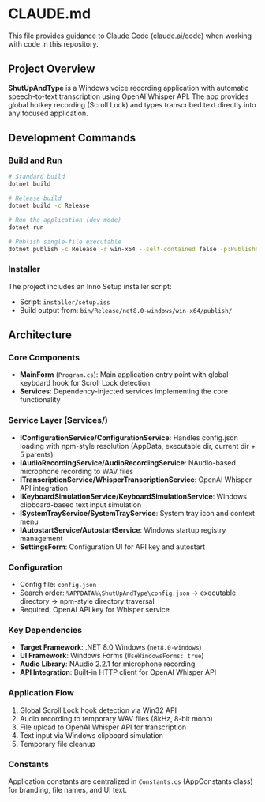 # CLAUDE.md

This file provides guidance to Claude Code (claude.ai/code) when working with code in this repository.

## Project Overview

**ShutUpAndType** is a Windows voice recording application with automatic speech-to-text transcription using OpenAI Whisper API. The app provides global hotkey recording (Scroll Lock) and types transcribed text directly into any focused application.

## Development Commands

### Build and Run
```bash
# Standard build
dotnet build

# Release build
dotnet build -c Release

# Run the application (dev mode)
dotnet run

# Publish single-file executable
dotnet publish -c Release -r win-x64 --self-contained false -p:PublishSingleFile=true
```

### Installer
The project includes an Inno Setup installer script:
- Script: `installer/setup.iss`
- Build output from: `bin/Release/net8.0-windows/win-x64/publish/`

## Architecture

### Core Components
- **MainForm** (`Program.cs`): Main application entry point with global keyboard hook for Scroll Lock detection
- **Services**: Dependency-injected services implementing the core functionality

### Service Layer (Services/)
- **IConfigurationService/ConfigurationService**: Handles config.json loading with npm-style resolution (AppData, executable dir, current dir + 5 parents)
- **IAudioRecordingService/AudioRecordingService**: NAudio-based microphone recording to WAV files
- **ITranscriptionService/WhisperTranscriptionService**: OpenAI Whisper API integration
- **IKeyboardSimulationService/KeyboardSimulationService**: Windows clipboard-based text input simulation
- **ISystemTrayService/SystemTrayService**: System tray icon and context menu
- **IAutostartService/AutostartService**: Windows startup registry management
- **SettingsForm**: Configuration UI for API key and autostart

### Configuration
- Config file: `config.json`
- Search order: `%APPDATA%\ShutUpAndType\config.json` → executable directory → npm-style directory traversal
- Required: OpenAI API key for Whisper service

### Key Dependencies
- **Target Framework**: .NET 8.0 Windows (`net8.0-windows`)
- **UI Framework**: Windows Forms (`UseWindowsForms: true`)
- **Audio Library**: NAudio 2.2.1 for microphone recording
- **API Integration**: Built-in HTTP client for OpenAI Whisper API

### Application Flow
1. Global Scroll Lock hook detection via Win32 API
2. Audio recording to temporary WAV files (8kHz, 8-bit mono)
3. File upload to OpenAI Whisper API for transcription
4. Text input via Windows clipboard simulation
5. Temporary file cleanup

### Constants
Application constants are centralized in `Constants.cs` (AppConstants class) for branding, file names, and UI text.